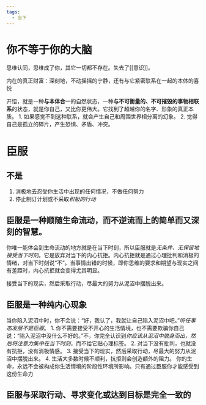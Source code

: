 ```yaml
---
tags:
  - 当下
---
```


# 你不等于你的大脑
思维认同，思维成了你，其它一切都不存在。失去了[[意识]]。

内在的真正财富：深刻地，不动摇摇的宁静，还有与它紧密联系在一起的本体的喜悦

开悟，就是一种**与本体合一**的自然状态，一种**与不可衡量的、不可摧毁的事物相联系**的状态，就是你自己，又比你更伟大。它找到了超越你的名字、形象的真正本质。
	1. 如果感觉不到这种联系，就会产生自己和周围世界相分离的幻象。
	2. 觉得自己是孤立的碎片，产生恐惧、矛盾、冲突。

# 臣服
## 不是
1. 消极地去忍受你生活中出现的任何情况，不做任何努力
2. 停止制订计划或不采取*积极的行动* 

## 臣服是一种顺随**生命流动**，而不逆流而上的简单而又深刻的智慧。
你唯一能体会到生命流动的地方就是在当下时刻，所以臣服就是*无条件、无保留地接受当下时刻*。它是放弃对当下的内心抗拒。内心抗拒就是通过心理批判和消极的情绪，对当下时刻说“不”。当事情出错的时候，即你思维的要求和期望与现实之间有差距时，内心抗拒就会变得尤其明显。

接受当下的现实，然后采取行动，尽最大的努力从泥沼中摆脱出来。
## 臣服是一种纯内心现象
当你陷入泥沼中时，你不会说：“好，我认了，我就让自己陷入泥沼中吧。”*听任事态发展不是臣服*。
	1. 你不需要接受不开心的生活情境，也不需要欺骗你自己说：“陷入泥沼中没什么不好的。”不，你完全认识到*你应该从泥沼中脱身而出，然后将注意力集中在当下时刻*，而不给它贴心理标签。
	2. 对当下没有批判，也就没有抗拒，没有消极情感。
	3. 接受当下的现实，然后采取行动，尽最大的努力从泥沼中摆脱出来。
	4. 生活大多数时候不顺利，抗拒则会创造额外的阻力。
你的生命，永远不会被构成你生活情境的阶段性环境所影响。只有通过臣服你才能感受到这份生命力
## 臣服与采取行动、寻求变化或达到目标是完全一致的
